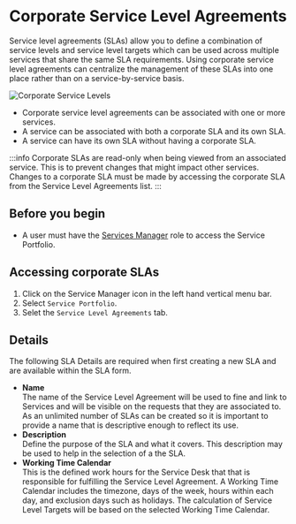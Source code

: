 # Corporate Service Level Agreements
Service level agreements (SLAs) allow you to define a combination of service levels and service level targets which can be used across multiple services that share the same SLA requirements. Using corporate service level agreements can centralize the management of these SLAs into one place rather than on a service-by-service basis.

![Corporate Service Levels](/_books/servicemanager-user-guide/service-portfolio/images/corporate-sla.png)

* Corporate service level agreements can be associated with one or more services.
* A service can be associated with both a corporate SLA and its own SLA.
* A service can have its own SLA without having a corporate SLA.

:::info
Corporate SLAs are read-only when being viewed from an associated service. This is to prevent changes that might impact other services.  Changes to a corporate SLA must be made by accessing the corporate SLA from the Service Level Agreements list. 
:::

## Before you begin
* A user must have the [Services Manager](/servicemanager-config/setup/service-manager-roles#services) role to access the Service Portfolio.
 
## Accessing corporate SLAs
1. Click on the Service Manager icon in the left hand vertical menu bar.
1. Select `Service Portfolio`.
1. Selet the `Service Level Agreements` tab.

## Details
The following SLA Details are required when first creating a new SLA and are available within the SLA form.

* **Name**<br>The name of the Service Level Agreement will be used to fine and link to Services and will be visible on the requests that they are associated to. As an unlimited number of SLAs can be created so it is important to provide a name that is descriptive enough to reflect its use.
* **Description**<br>Define the purpose of the SLA and what it covers. This description may be used to help in the selection of a the SLA.
* **Working Time Calendar**<br>This is the defined work hours for the Service Desk that that is responsible for fulfilling the Service Level Agreement. A Working Time Calendar includes the timezone, days of the week, hours within each day, and exclusion days such as holidays. The calculation of Service Level Targets will be based on the selected Working Time Calendar.